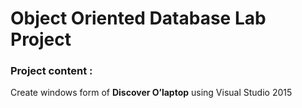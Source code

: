 # Object Oriented Database Lab Project

### Project content :
Create windows form of **Discover O’laptop** using Visual Studio 2015
